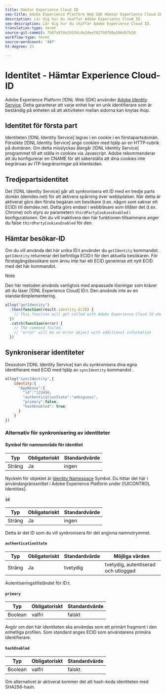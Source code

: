 ```yaml
---
title: Hämtar Experience Cloud ID
seo-title: Adobe Experience Platform Web SDK Hämtar Experience Cloud-ID
description: Lär dig hur du skaffar Adobe Experience Cloud ID.
seo-description: Lär dig hur du skaffar Adobe Experience Cloud ID.
translation-type: tm+mt
source-git-commit: 7b07a974e29334cde2dee7027b9780a296db7b20
workflow-type: tm+mt
source-wordcount: '407'
ht-degree: 2%

---
```



# Identitet - Hämtar Experience Cloud-ID

Adobe Experience Platform [!DNL Web SDK] använder [Adobe Identity Service](../../identity-service/ecid.md). Detta garanterar att varje enhet har en unik identifierare som är beständig på enheten så att aktiviteten mellan sidorna kan knytas ihop.

## Identitet för första part

Identiteten [!DNL Identity Service] lagras i en cookie i en förstapartsdomän. Försökte [!DNL Identity Service] ange cookien med hjälp av en HTTP-rubrik på domänen. Om detta misslyckas återgår [!DNL Identity Service] programmet till att ställa in cookies via Javascript. Adobe rekommenderar att du konfigurerar en CNAME för att säkerställa att dina cookies inte begränsas av ITP-begränsningar på klientsidan.

## Tredjepartsidentitet

Det [!DNL Identity Service] går att synkronisera ett ID med en tredje parts domän (demdex.net) för att aktivera spårning över webbplatser. När detta är aktiverat görs den första begäran om besökare (t.ex. någon som saknar ett ECID) till demdex.net. Detta görs endast i webbläsare som tillåter det (t.ex. Chrome) och styrs av parametern `thirdPartyCookiesEnabled` i konfigurationen. Om du vill inaktivera den här funktionen tillsammans anger du false `thirdPartyCookiesEnabled` för den.

## Hämtar besökar-ID

Om du vill använda det här unika ID:t använder du `getIdentity` kommandot. `getIdentity` returnerar det befintliga ECID:t för den aktuella besökaren. För förstagångsbesökare som ännu inte har ett ECID genereras ett nytt ECID med det här kommandot.

>[!NOTE]
>
>Den här metoden används vanligtvis med anpassade lösningar som kräver att du läser [!DNL Experience Cloud] ID:t. Den används inte av en standardimplementering.

```javascript
alloy("getIdentity")
  .then(function(result.identity.ECID) {
    // This function will get called with Adobe Experience Cloud Id when the command promise is resolved
  })
  .catch(function(error) {
    // The command failed.
    // "error" will be an error object with additional information
  })
```

## Synkroniserar identiteter

Dessutom [!DNL Identity Service] kan du synkronisera dina egna identifierare med ECID med hjälp av `syncIdentity` kommandot .

```javascript
alloy("syncIdentity",{
    identity:{
      "AppNexus":{
        "id":"123456,
        "authenticationState":"ambiguous",
        "primary":false,
        "hashEnabled": true,
      }
    }
})
```

### Alternativ för synkronisering av identiteter

#### Symbol för namnområde för identitet

| **Typ** | **Obligatoriskt** | **Standardvärde** |
| -------- | ------------ | ----------------- |
| Sträng | Ja | ingen |

Nyckeln för objektet är [Identity Namespace](../../identity-service/namespaces.md) Symbol. Du hittar det här i användargränssnittet i Adobe Experience Platform under [!UICONTROL Identities].

#### `id`

| **Typ** | **Obligatoriskt** | **Standardvärde** |
| -------- | ------------ | ----------------- |
| Sträng | Ja | ingen |

Detta är det ID som du vill synkronisera för det angivna namnutrymmet.

#### `authenticationState`

| **Typ** | **Obligatoriskt** | **Standardvärde** | **Möjliga värden** |
| -------- | ------------ | ----------------- | ------------------------------------ |
| Sträng | Ja | tvetydig | tvetydig, autentiserad och utloggad |

Autentiseringstillståndet för ID:t.

#### `primary`

| **Typ** | **Obligatoriskt** | **Standardvärde** |
| -------- | ------------ | ----------------- |
| Boolean | valfri | falskt |

Avgör om den här identiteten ska användas som ett primärt fragment i den enhetliga profilen. Som standard anges ECID som användarens primära identifierare.

#### `hashEnabled`

| **Typ** | **Obligatoriskt** | **Standardvärde** |
| -------- | ------------ | ----------------- |
| Boolean | valfri | falskt |

Om alternativet är aktiverat kommer det att hash-koda identiteten med SHA256-hash.
